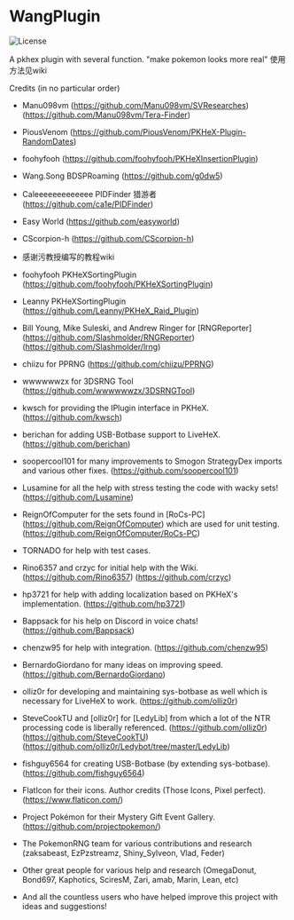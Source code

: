 # WangPlugin
![License](https://img.shields.io/badge/License-GPLv3-blue.svg)


 A pkhex plugin with several function. "make pokemon looks more real"
 使用方法见wiki
 
 Credits (in no particular order)
- Manu098vm 
(https://github.com/Manu098vm/SVResearches)
(https://github.com/Manu098vm/Tera-Finder)
- PiousVenom 
(https://github.com/PiousVenom/PKHeX-Plugin-RandomDates)
- foohyfooh 
(https://github.com/foohyfooh/PKHeXInsertionPlugin)
 - Wang.Song BDSPRoaming
(https://github.com/g0dw5)
- Caleeeeeeeeeeeee PIDFinder 猎游者
(https://github.com/ca1e/PIDFinder)
- Easy World
(https://github.com/easyworld)
- CScorpion-h
(https://github.com/CScorpion-h)
- 感谢污教授编写的教程wiki
- foohyfooh PKHeXSortingPlugin
(https://github.com/foohyfooh/PKHeXSortingPlugin)
- Leanny PKHeXSortingPlugin
(https://github.com/Leanny/PKHeX_Raid_Plugin)
- Bill Young, Mike Suleski, and Andrew Ringer for [RNGReporter]
(https://github.com/Slashmolder/RNGReporter)
(https://github.com/Slashmolder/lrng)
- chiizu for PPRNG
(https://github.com/chiizu/PPRNG)
- wwwwwwzx for 3DSRNG Tool
(https://github.com/wwwwwwzx/3DSRNGTool)
- kwsch for providing the IPlugin interface in PKHeX.
(https://github.com/kwsch) 
- berichan for adding USB-Botbase support to LiveHeX.
(https://github.com/berichan) 
- soopercool101 for many improvements to Smogon StrategyDex imports and various other fixes.
(https://github.com/soopercool101) 
- Lusamine for all the help with stress testing the code with wacky sets!
(https://github.com/Lusamine) 
- ReignOfComputer for the sets found in [RoCs-PC]
(https://github.com/ReignOfComputer)
which are used for unit testing.
(https://github.com/ReignOfComputer/RoCs-PC) 
- TORNADO for help with test cases.
- Rino6357 and crzyc for initial help with the Wiki.
(https://github.com/Rino6357)
(https://github.com/crzyc) 
- hp3721 for help with adding localization based on PKHeX's implementation.
(https://github.com/hp3721) 
- Bappsack for his help on Discord in voice chats!
(https://github.com/Bappsack) 
- chenzw95  for help with integration.
(https://github.com/chenzw95)
- BernardoGiordano for many ideas on improving speed.
(https://github.com/BernardoGiordano) 
- olliz0r for developing and maintaining sys-botbase as well which is necessary for LiveHeX to work.
(https://github.com/olliz0r) 
- SteveCookTU and [olliz0r] for [LedyLib] from which a lot of the NTR processing code is liberally referenced.
(https://github.com/olliz0r)
(https://github.com/SteveCookTU)
(https://github.com/olliz0r/Ledybot/tree/master/LedyLib)
- fishguy6564 for creating USB-Botbase (by extending sys-botbase).
(https://github.com/fishguy6564) 
- FlatIcon for their icons. Author credits (Those Icons, Pixel perfect).
(https://www.flaticon.com/)
- Project Pokémon for their Mystery Gift Event Gallery.
(https://github.com/projectpokemon/) 


- The PokemonRNG team for various contributions and research (zaksabeast, EzPzstreamz, Shiny_Sylveon, Vlad, Feder)
- Other great people for various help and research (OmegaDonut, Bond697, Kaphotics, SciresM, Zari, amab, Marin, Lean, etc)
- And all the countless users who have helped improve this project with ideas and suggestions!


